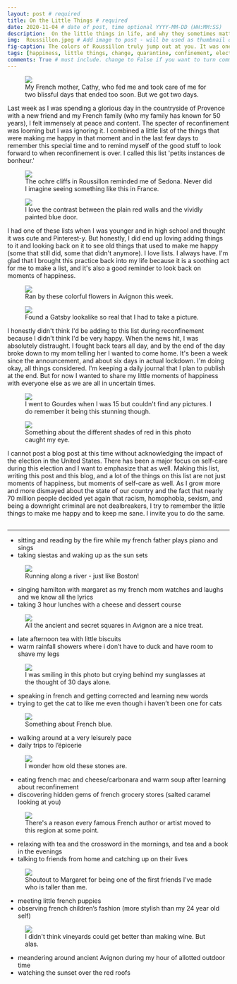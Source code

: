 ```yaml
---
layout: post # required
title: On the Little Things # required
date: 2020-11-04 # date of post, time optional YYYY-MM-DD (HH:MM:SS)
description:  On the little things in life, and why they sometimes matter the most. # Add post description for homepage - required
img:  Roussillon.jpeg # Add image to post - will be used as thumbnail on home and cover image for post (optional) MUST BE IN /img FOLDER.
fig-caption: The colors of Roussillon truly jump out at you. It was one of the most colorful villages in the south of France I had seen. # caption for img (optional)
tags: [happiness, little things, change, quarantine, confinement, election] # add tags within brackets separated by a commma (optional)
comments: True # must include. change to False if you want to turn comments off for a post
---
```


<figure class="post-img block">
  <a href="/assets/img/posts/2020-11-04/Me and ma Maman Française.jpg">
    <img src="/assets/img/posts/2020-11-04/Me and ma Maman Française.jpg">
  </a>
  <figcaption>My French mother, Cathy, who fed me and took care of me for two blissful days that ended too soon. But we got two days.</figcaption>
</figure>

Last week as I was spending a glorious day in the countryside of Provence with a new friend and my French family (who my family has known for 50 years), I felt immensely at peace and content. The specter of reconfinement was looming but I was ignoring it. I combined a little list of the things that were making me happy in that moment and in the last few days to remember this special time and to remind myself of the good stuff to look forward to when reconfinement is over. I called this list 'petits instances de bonheur.'

<figure class="post-img block">
  <a href="/assets/img/posts/2020-11-04/Arizona or France.jpeg">
    <img src="/assets/img/posts/2020-11-04/Arizona or France.jpeg">
  </a>
  <figcaption>The ochre cliffs in Roussillon reminded me of Sedona. Never did I imagine seeing something like this in France.</figcaption>
</figure>

<figure class="post-img left-inline">
  <a href="/assets/img/posts/2020-11-04/Doorway to nowhere.jpeg">
    <img src="/assets/img/posts/2020-11-04/Doorway to nowhere.jpeg">
  </a>
  <figcaption>I love the contrast between the plain red walls and the vividly painted blue door.</figcaption>
</figure>

I had one of these lists when I was younger and in high school and thought it was cute and Pinterest-y. But honestly, I did end up loving adding things to it and looking back on it to see old things that used to make me happy (some that still did, some that didn't anymore). I love lists. I always have. I'm glad that I brought this practice back into my life because it is a soothing act for me to make a list, and it's also a good reminder to look back on moments of happiness.

<figure class="post-img block">
  <a href="/assets/img/posts/2020-11-04/Fall flowers in Avignon.jpeg">
    <img src="/assets/img/posts/2020-11-04/Fall flowers in Avignon.jpeg">
  </a>
  <figcaption>Ran by these colorful flowers in Avignon this week.</figcaption>
</figure>

<figure class="post-img right-inline">
  <a href="/assets/img/posts/2020-11-04/Gatsby lookalike in Roussillon.jpeg">
    <img src="/assets/img/posts/2020-11-04/Gatsby lookalike in Roussillon.jpeg">
  </a>
  <figcaption>Found a Gatsby lookalike so real that I had to take a picture.</figcaption>
</figure>

I honestly didn't think I'd be adding to this list during reconfinement because I didn't think I'd be very happy. When the news hit, I was absolutely distraught. I fought back tears all day, and by the end of the day broke down to my mom telling her I wanted to come home. It's been a week since the announcement, and about six days in actual lockdown. I'm doing okay, all things considered. I'm keeping a daily journal that I plan to publish at the end. But for now I wanted to share my little moments of happiness with everyone else as we are all in uncertain times.

<figure class="post-img block">
  <a href="/assets/img/posts/2020-11-04/Gourdes views.jpeg">
    <img src="/assets/img/posts/2020-11-04/Gourdes views.jpeg">
  </a>
  <figcaption>I went to Gourdes when I was 15 but couldn't find any pictures. I do remember it being this stunning though.</figcaption>
</figure>

<div style="padding-bottom:1px;">
<figure class="post-img left-inline">
  <a href="/assets/img/posts/2020-11-04/Ochre red.jpeg">
    <img src="/assets/img/posts/2020-11-04/Ochre red.jpeg">
  </a>
  <figcaption>Something about the different shades of red in this photo caught my eye.</figcaption>
</figure>

I cannot post a blog post at this time without acknowledging the impact of the election in the United States. There has been a major focus on self-care during this election and I want to emphasize that as well. Making this list, writing this post and this blog, and a lot of the things on this list are not just moments of happiness, but moments of self-care as well. As I grow more and more dismayed about the state of our country and the fact that nearly 70 million people decided yet again that racism, homophobia, sexism, and being a downright criminal are not dealbreakers, I try to remember the little things to make me happy and to keep me sane. I invite you to do the same.

</div>
<hr>

- sitting and reading by the fire while my french father plays piano and sings
- taking siestas and waking up as the sun sets

<figure class="post-img block">
  <a href="/assets/img/posts/2020-11-04/Rhone on a run.jpeg">
    <img src="/assets/img/posts/2020-11-04/Rhone on a run.jpeg">
  </a>
  <figcaption>Running along a river - just like Boston!</figcaption>
</figure>

- singing hamilton with margaret as my french mom watches and laughs and we know all the lyrics
- taking 3 hour lunches with a cheese and dessert course

<figure class="post-img block">
  <a href="/assets/img/posts/2020-11-04/Secret squares.jpeg">
    <img src="/assets/img/posts/2020-11-04/Secret squares.jpeg">
  </a>
  <figcaption>All the ancient and secret squares in Avignon are a nice treat.</figcaption>
</figure>

- late afternoon tea with little biscuits
- warm rainfall showers where i don’t have to duck and have room to shave my legs

<figure class="post-img block">
  <a href="/assets/img/posts/2020-11-04/Smiles and tears.jpeg">
    <img src="/assets/img/posts/2020-11-04/Smiles and tears.jpeg">
  </a>
  <figcaption>I was smiling in this photo but crying behind my sunglasses at the thought of 30 days alone.</figcaption>
</figure>

- speaking in french and getting corrected and learning new words
- trying to get the cat to like me even though i haven’t been one for cats

<figure class="post-img block">
  <a href="/assets/img/posts/2020-11-04/Something about French blue.jpeg">
    <img src="/assets/img/posts/2020-11-04/Something about French blue.jpeg">
  </a>
  <figcaption>Something about French blue.</figcaption>
</figure>

- walking around at a very leisurely pace
- daily trips to l’épicerie

<figure class="post-img block">
  <a href="/assets/img/posts/2020-11-04/Stones of Joucas.jpeg">
    <img src="/assets/img/posts/2020-11-04/Stones of Joucas.jpeg">
  </a>
  <figcaption>I wonder how old these stones are.</figcaption>
</figure>

- eating french mac and cheese/carbonara and warm soup after learning about reconfinement
- discovering hidden gems of french grocery stores (salted caramel looking at you)

<figure class="post-img block">
  <a href="/assets/img/posts/2020-11-04/The French countryside.jpeg">
    <img src="/assets/img/posts/2020-11-04/The French countryside.jpeg">
  </a>
  <figcaption>There's a reason every famous French author or artist moved to this region at some point.</figcaption>
</figure>

- relaxing with tea and the crossword in the mornings, and tea and a book in the evenings
- talking to friends from home and catching up on their lives

<figure class="post-img block">
  <a href="/assets/img/posts/2020-11-04/The last human contact for weeks.jpg">
    <img src="/assets/img/posts/2020-11-04/The last human contact for weeks.jpg">
  </a>
  <figcaption>Shoutout to Margaret for being one of the first friends I've made who is taller than me.</figcaption>
</figure>

- meeting little french puppies
- observing french children’s fashion (more stylish than my 24 year old self)

<figure class="post-img block">
  <a href="/assets/img/posts/2020-11-04/Vineyard foliage.jpeg">
    <img src="/assets/img/posts/2020-11-04/Vineyard foliage.jpeg">
  </a>
  <figcaption>I didn't think vineyards could get better than making wine. But alas.</figcaption>
</figure>

- meandering around ancient Avignon during my hour of allotted outdoor time
- watching the sunset over the red roofs
